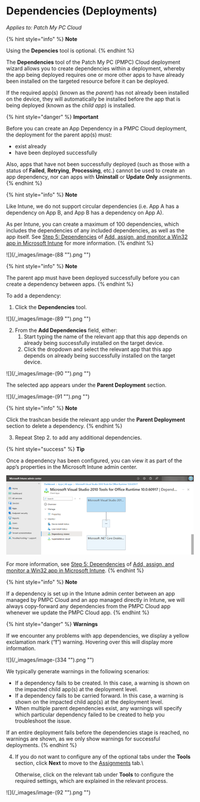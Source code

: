 # Dependencies (Deployments)

_Applies to: Patch My PC Cloud_

{% hint style="info" %}
**Note**

Using the **Depencies** tool is optional.
{% endhint %}

The **Dependencies** tool of the Patch My PC (PMPC) Cloud deployment wizard allows you to create dependencies within a deployment, whereby the app being deployed requires one or more other apps to have already been installed on the targeted resource before it can be deployed.

If the required app(s) (known as the _parent_) has not already been installed on the device, they will automatically be installed before the app that is being deployed (known as the _child app_) is installed.

{% hint style="danger" %}
**Important**

Before you can create an App Dependency in a PMPC Cloud deployment, the deployment for the parent app(s) must:

* exist already
* have been deployed successfully

Also, apps that have not been successfully deployed (such as those with a status of **Failed**, **Retrying**, **Processing**, etc.) cannot be used to create an app dependency, nor can apps with **Uninstall** or **Update Only** assignments.
{% endhint %}

{% hint style="info" %}
**Note**

Like Intune, we do not support circular dependencies (i.e. App A has a dependency on App B, and App B has a dependency on App A).

As per Intune, you can create a maximum of 100 dependencies, which includes the dependencies of any included dependencies, as well as the app itself. See [Step 5: Dependencies](https://learn.microsoft.com/en-us/mem/intune/apps/apps-win32-add#step-5-dependencies) of [Add, assign, and monitor a Win32 app in Microsoft Intune](https://learn.microsoft.com/en-us/mem/intune/apps/apps-win32-add) for more information.
{% endhint %}

![](/_images/image-(88 "").png "")

{% hint style="info" %}
**Note**

The parent app must have been deployed successfully before you can create a dependency between apps.
{% endhint %}

To add a dependency:

1. Click the **Dependencies** tool.

![](/_images/image-(89 "").png "")

2. From the **Add Dependencies** field, either:
   1. Start typing the name of the relevant app that this app depends on already being successfully installed on the target device.
   2. Click the dropdown and select the relevant app that this app depends on already being successfully installed on the target device.

![](/_images/image-(90 "").png "")

The selected app appears under the **Parent Deployment** section.

![](/_images/image-(91 "").png "")

{% hint style="info" %}
**Note**

Click the trashcan beside the relevant app under the **Parent Deployment** section to delete a dependency.
{% endhint %}

3. Repeat Step 2. to add any additional dependencies.

{% hint style="success" %}
**Tip**

Once a dependency has been configured, you can view it as part of the app’s properties in the Microsoft Intune admin center.

![Viewing dependencies for an app in the Microsoft Intune admin center](<../../../../.gitbook/assets/image (339).png>)

For more information, see [Step 5: Dependencies](https://learn.microsoft.com/en-us/mem/intune/apps/apps-win32-add#step-5-dependencies) of [Add, assign, and monitor a Win32 app in Microsoft Intune](https://learn.microsoft.com/en-us/mem/intune/apps/apps-win32-add).
{% endhint %}

{% hint style="info" %}
**Note**

If a dependency is set up in the Intune admin center between an app managed by PMPC Cloud and an app managed directly in Intune, we will always copy-forward any dependencies from the PMPC Cloud app whenever we update the PMPC Cloud app.
{% endhint %}

{% hint style="danger" %}
**Warnings**

If we encounter any problems with app dependencies, we display a yellow exclamation mark (“**!**”) warning. Hovering over this will display more information.

![](/_images/image-(334 "").png "")

We typically generate warnings in the following scenarios:

* If a dependency fails to be created. In this case, a warning is shown on the impacted child app(s) at the deployment level.
* If a dependency fails to be carried forward. In this case, a warning is shown on the impacted child app(s) at the deployment level.
* When multiple parent dependencies exist, any warnings will specify which particular dependency failed to be created to help you troubleshoot the issue.



If an entire deployment fails before the dependencies stage is reached, no warnings are shown, as we only show warnings for successful deployments.
{% endhint %}

4.  If you do not want to configure any of the optional tabs under the **Tools** section, click **Next** to move to the [Assignments](../cloud-assignments-deployment-tab.md) tab.\


    Otherwise, click on the relevant tab under **Tools** to configure the required settings, which are explained in the relevant process.

![](/_images/image-(92 "").png "")
